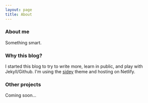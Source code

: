 ```yaml
---
layout: page
title: About
---
```


### About me
Something smart.

### Why this blog?
I started this blog to try to write more, learn in public, and play with Jekyll/Github. I'm using the [sidey](https://github.com/ronv/sidey) theme and hosting on Netlify.

### Other projects
Coming soon...
